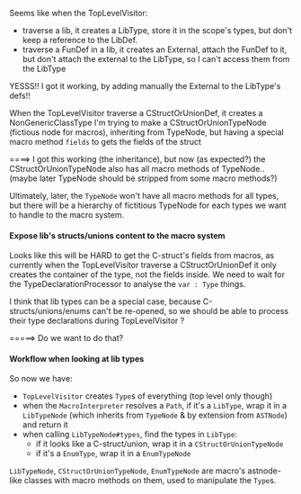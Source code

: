 Seems like when the TopLevelVisitor:
- traverse a lib, it creates a LibType, store it in the scope's types, but don't keep a reference to the LibDef.
- traverse a FunDef in a lib, it creates an External, attach the FunDef to it, but don't attach the external to the LibType, so I can't access them from the LibType

YESSS!! I got it working, by adding manually the External to the LibType's defs!!




When the TopLevelVisitor traverse a CStructOrUnionDef, it creates a NonGenericClassType
I'm trying to make a CStructOrUnionTypeNode (fictious node for macros), inheriting from TypeNode, but having a special macro method `fields` to gets the fields of the struct

====> I got this working (the inheritance), but now (as expected?) the CStructOrUnionTypeNode also has all macro methods of TypeNode.. (maybe later TypeNode should be stripped from some macro methods?)





Ultimately, later, the `TypeNode` won't have all macro methods for all types, but there will be a hierarchy of fictitious TypeNode for each types we want to handle to the macro system.



#### Expose lib's structs/unions content to the macro system

Looks like this will be HARD to get the C-struct's fields from macros, as currently when the TopLevelVisitor traverse a CStructOrUnionDef it only creates the container of the type, not the fields inside. We need to wait for the TypeDeclarationProcessor to analyse the `var : Type` things.

I think that lib types can be a special case, because C-structs/unions/enums can't be re-opened, so we should be able to process their type declarations during TopLevelVisitor ?

=====> Do we want to do that?




#### Workflow when looking at lib types

So now we have:
- `TopLevelVisitor` creates `Type`s of everything (top level only though)
- when the `MacroInterpreter` resolves a `Path`, if it's a `LibType`, wrap it in a `LibTypeNode` (which inherits from `TypeNode` & by extension from `ASTNode`) and return it
- when calling `LibTypeNode#types`, find the types in `LibType`:
  * if it looks like a C-struct/union, wrap it in a `CStructOrUnionTypeNode`
  * if it's a `EnumType`, wrap it in a `EnumTypeNode`


`LibTypeNode`, `CStructOrUnionTypeNode`, `EnumTypeNode` are macro's astnode-like classes with macro methods on them, used to manipulate the `Type`s.
